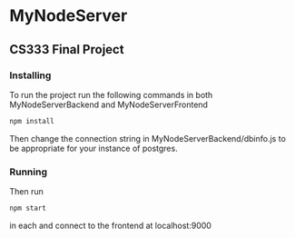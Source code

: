 # MyNodeServer
## CS333 Final Project
### Installing
To run the project run the following commands in both MyNodeServerBackend and MyNodeServerFrontend
```javascript
npm install
```
Then change the connection string in MyNodeServerBackend/dbinfo.js to be appropriate for your instance of postgres.

### Running

Then run
```javascript
npm start
```
in each and connect to the frontend at localhost:9000
